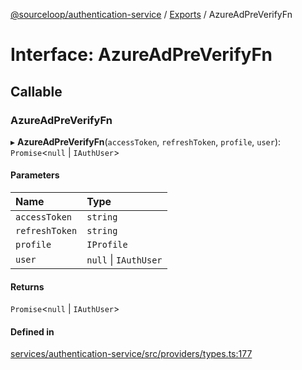 [@sourceloop/authentication-service](../README.md) / [Exports](../modules.md) / AzureAdPreVerifyFn

# Interface: AzureAdPreVerifyFn

## Callable

### AzureAdPreVerifyFn

▸ **AzureAdPreVerifyFn**(`accessToken`, `refreshToken`, `profile`, `user`): `Promise`<``null`` \| `IAuthUser`\>

#### Parameters

| Name | Type |
| :------ | :------ |
| `accessToken` | `string` |
| `refreshToken` | `string` |
| `profile` | `IProfile` |
| `user` | ``null`` \| `IAuthUser` |

#### Returns

`Promise`<``null`` \| `IAuthUser`\>

#### Defined in

[services/authentication-service/src/providers/types.ts:177](https://github.com/codeweb05/repo1/blob/a4cf318/services/authentication-service/src/providers/types.ts#L177)
